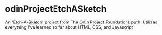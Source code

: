 # odinProjectEtchASketch
An 'Etch-A-Sketch' project from The Odin Project Foundations path. Utilizes everything I've learned so far about HTML, CSS, and Javascript
